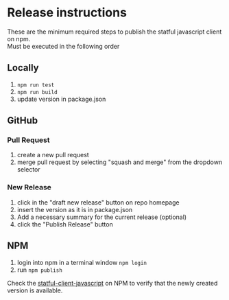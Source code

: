 # Release instructions

These are the minimum required steps to publish the statful javascript client on npm.  
Must be executed in the following order

## Locally
1. ```npm run test```
2. ```npm run build```
3. update version in package.json

## GitHub

### Pull Request
1. create a new pull request
2. merge pull request by selecting "squash and merge" from the dropdown selector

### New Release
1. click in the "draft new release" button on repo homepage
2. insert the version as it is in package.json
3. Add a necessary summary for the current release (optional)
4. click the "Publish Release" button

## NPM

1. login into npm in a terminal window ```npm login```
2. run ```npm publish```

Check the [statful-client-javascript](https://www.npmjs.com/package/statful-client-javascript) on NPM to verify that the newly created version is available. 